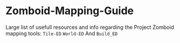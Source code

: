 # Zomboid-Mapping-Guide
Large list of usefull resources and info regarding the Project Zomboid mapping tools: `Tile-ED` `World-ED` And `Build_ED`
